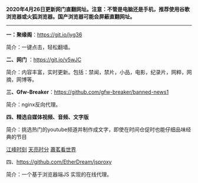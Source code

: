 **2020年4月26日更新网门直翻网址。注意：不管是电脑还是手机，推荐使用谷歌浏览器或火狐浏览器。国产浏览器可能会屏蔽直翻网址。**


***

**一：聚缘阁**：https://git.io/jyg36

简介：一键点击，轻松翻墙。

**二、网门** ：https://git.io/v5wJC

简介：内容丰富，实时更新。包括：禁闻，禁片，小品，电影，纪录片，网粹，网摘，网博等。

**三、Gfw-Breaker**：https://github.com/gfw-breaker/banned-news1

简介：nginx反向代理。

**四、精选自媒体视频、音频、文字版**

简介：挑选热门的youtube频道并制作成文字，即使在时间仓促时也能仔细品味经典的节目 

[江峰时刻](https://github.com/gfw-breaker/jiangfeng-subtitles/blob/master/README.md) [天亮时分](https://github.com/gfw-breaker/raw-subtitles/blob/master/indexes/tianliang.md)  [蕭茗看世界](https://github.com/gfw-breaker/raw-subtitles/blob/master/indexes/simonegao.md) 

四、https://github.com/EtherDream/jsproxy

简介：一个基于浏览器端JS 实现的在线代理。

